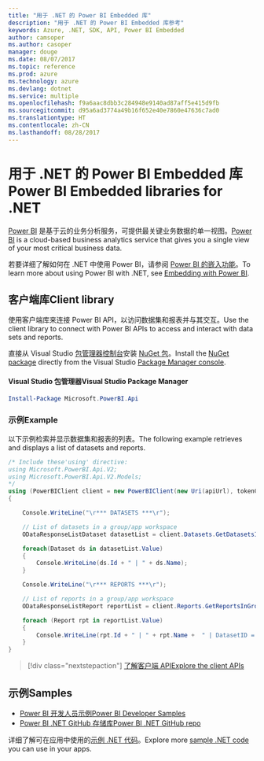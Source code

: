 ```yaml
---
title: "用于 .NET 的 Power BI Embedded 库"
description: "用于 .NET 的 Power BI Embedded 库参考"
keywords: Azure, .NET, SDK, API, Power BI Embedded
author: camsoper
ms.author: casoper
manager: douge
ms.date: 08/07/2017
ms.topic: reference
ms.prod: azure
ms.technology: azure
ms.devlang: dotnet
ms.service: multiple
ms.openlocfilehash: f9a6aac8dbb3c284948e9140ad87aff5e415d9fb
ms.sourcegitcommit: d95a6ad3774a49b16f652e40e7860e47636c7ad0
ms.translationtype: HT
ms.contentlocale: zh-CN
ms.lasthandoff: 08/28/2017
---
```

# <a name="power-bi-embedded-libraries-for-net"></a><span data-ttu-id="fe533-104">用于 .NET 的 Power BI Embedded 库</span><span class="sxs-lookup"><span data-stu-id="fe533-104">Power BI Embedded libraries for .NET</span></span>

<span data-ttu-id="fe533-105">[Power BI](https://powerbi.microsoft.com/) 是基于云的业务分析服务，可提供最关键业务数据的单一视图。</span><span class="sxs-lookup"><span data-stu-id="fe533-105">[Power BI](https://powerbi.microsoft.com/) is a cloud-based business analytics service that gives you a single view of your most critical business data.</span></span>

<span data-ttu-id="fe533-106">若要详细了解如何在 .NET 中使用 Power BI，请参阅 [Power BI 的嵌入功能](https://powerbi.microsoft.com/en-us/documentation/powerbi-developer-embedding/)。</span><span class="sxs-lookup"><span data-stu-id="fe533-106">To learn more about using Power BI with .NET, see [Embedding with Power BI](https://powerbi.microsoft.com/en-us/documentation/powerbi-developer-embedding/).</span></span>

## <a name="client-library"></a><span data-ttu-id="fe533-107">客户端库</span><span class="sxs-lookup"><span data-stu-id="fe533-107">Client library</span></span>

<span data-ttu-id="fe533-108">使用客户端库来连接 Power BI API，以访问数据集和报表并与其交互。</span><span class="sxs-lookup"><span data-stu-id="fe533-108">Use the client library to connect with Power BI APIs to access and interact with data sets and reports.</span></span>

<span data-ttu-id="fe533-109">直接从 Visual Studio [包管理器控制台][PackageManager]安装 [NuGet 包](https://www.nuget.org/packages/Microsoft.PowerBI.Api)。</span><span class="sxs-lookup"><span data-stu-id="fe533-109">Install the [NuGet package](https://www.nuget.org/packages/Microsoft.PowerBI.Api) directly from the Visual Studio [Package Manager console][PackageManager].</span></span>

#### <a name="visual-studio-package-manager"></a><span data-ttu-id="fe533-110">Visual Studio 包管理器</span><span class="sxs-lookup"><span data-stu-id="fe533-110">Visual Studio Package Manager</span></span>

```powershell
Install-Package Microsoft.PowerBI.Api
```

### <a name="example"></a><span data-ttu-id="fe533-111">示例</span><span class="sxs-lookup"><span data-stu-id="fe533-111">Example</span></span>

<span data-ttu-id="fe533-112">以下示例检索并显示数据集和报表的列表。</span><span class="sxs-lookup"><span data-stu-id="fe533-112">The following example retrieves and displays a list of datasets and reports.</span></span>

```csharp
/* Include these'using' directive:
using Microsoft.PowerBI.Api.V2;
using Microsoft.PowerBI.Api.V2.Models;
*/
using (PowerBIClient client = new PowerBIClient(new Uri(apiUrl), tokenCredentials))
{

    Console.WriteLine("\r*** DATASETS ***\r");

    // List of datasets in a group/app workspace
    ODataResponseListDataset datasetList = client.Datasets.GetDatasetsInGroup(groupId);

    foreach(Dataset ds in datasetList.Value)
    {
        Console.WriteLine(ds.Id + " | " + ds.Name);
    }

    Console.WriteLine("\r*** REPORTS ***\r");

    // List of reports in a group/app workspace
    ODataResponseListReport reportList = client.Reports.GetReportsInGroup(groupId);

    foreach (Report rpt in reportList.Value)
    {
        Console.WriteLine(rpt.Id + " | " + rpt.Name +  " | DatasetID = " + rpt.DatasetId);
    }
}
```

> [!div class="nextstepaction"]
> [<span data-ttu-id="fe533-113">了解客户端 API</span><span class="sxs-lookup"><span data-stu-id="fe533-113">Explore the client APIs</span></span>](https://powerbi.microsoft.com/documentation/powerbi-developer-rest-api-reference/)

## <a name="samples"></a><span data-ttu-id="fe533-114">示例</span><span class="sxs-lookup"><span data-stu-id="fe533-114">Samples</span></span>

* [<span data-ttu-id="fe533-115">Power BI 开发人员示例</span><span class="sxs-lookup"><span data-stu-id="fe533-115">Power BI Developer Samples</span></span>](https://github.com/Microsoft/PowerBI-Developer-Samples)
* [<span data-ttu-id="fe533-116">Power BI .NET GitHub 存储库</span><span class="sxs-lookup"><span data-stu-id="fe533-116">Power BI .NET GitHub repo</span></span>](https://github.com/Microsoft/PowerBI-CSharp)

<span data-ttu-id="fe533-117">详细了解可在应用中使用的[示例 .NET 代码](https://azure.microsoft.com/resources/samples/?platform=dotnet)。</span><span class="sxs-lookup"><span data-stu-id="fe533-117">Explore more [sample .NET code](https://azure.microsoft.com/resources/samples/?platform=dotnet) you can use in your apps.</span></span>

[PackageManager]: https://docs.microsoft.com/nuget/tools/package-manager-console
